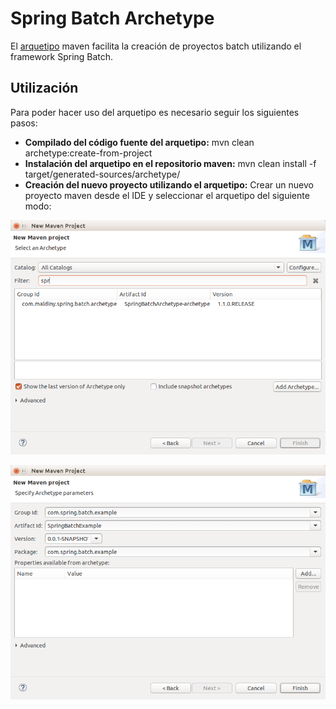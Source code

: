 # Spring Batch Archetype

El <a href="https://maven.apache.org/guides/introduction/introduction-to-archetypes.html" target="_blank">arquetipo</a> maven facilita la creación de proyectos batch utilizando el framework Spring Batch.

## Utilización

Para poder hacer uso del arquetipo es necesario seguir los siguientes pasos:

* **Compilado del código fuente del arquetipo:** mvn clean archetype:create-from-project
* **Instalación del arquetipo en el repositorio maven:** mvn clean install -f target/generated-sources/archetype/
* **Creación del nuevo proyecto utilizando el arquetipo:** Crear un nuevo proyecto maven desde el IDE y seleccionar el arquetipo del siguiente modo:
 
<p align="center"><img src="..//..//Imagenes//[Maldiny]_Nuevo_Proyecto_Con_Arquetipos_Maven.png"></p>
<p align="center"><img src="..//..//Imagenes//[Maldiny]_Crear_proyecto_maven.png"></p>

